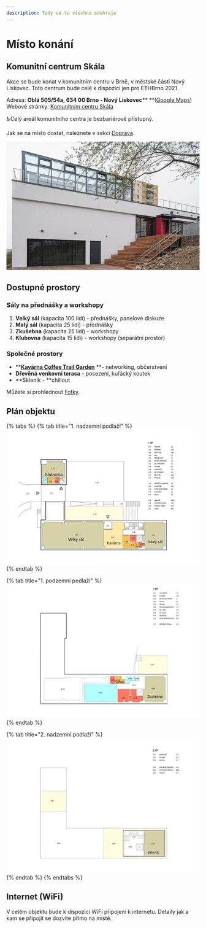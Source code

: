 ```yaml
---
description: Tady se to všechno odehraje
---
```


# Místo konání

## Komunitní centrum Skála

Akce se bude konat v komunitním centru v Brně, v městské části Nový Lískovec. Toto centrum bude celé k dispozici jen pro ETHBrno 2021.

Adresa: **Oblá 505/54a, 634 00 Brno - Nový Lískovec**_** **_([Google Maps](https://goo.gl/maps/wbZFMrzfBHDTtRRK8))\
Webové stránky: [Komunitním centru Skála](https://novy-liskovec.cz/komunitni-centrum-skala/ds-1389)

:wheelchair:Celý areál komunitního centra je bezbariérově přístupný.

Jak se na místo dostat, naleznete v sekci [Doprava](../prakticke-informace/doprava.md).

![](../../../.gitbook/assets/kc-skala.jpeg)

## Dostupné prostory

### Sály na přednášky a workshopy

1. **Velký sál** (kapacita 100 lidí) - přednášky, panelové diskuze
2. **Malý sál** (kapacita 25 lidí) - přednášky
3. **Zkušebna** (kapacita 25 lidí) - workshopy
4. **Klubovna** (kapacita 15 lidí) - workshopy (separátní prostor)

### Společné prostory

* ****[**Kavárna Coffee Trail Garden**](kavarna-coffee-trail-garden.md)** **- networking, občerstvení
* **Dřevěná venkovní terasa** - posezení, kuřácký koutek
* **Skleník - **chillout

Můžete si prohlédnout [Fotky](kam-se-muzete-tesit.md).

## Plán objektu

{% tabs %}
{% tab title="1. nadzemní podlaží" %}
![](<../../../.gitbook/assets/kc-skala-1np (1).jpeg>)
{% endtab %}

{% tab title="1. podzemní podlaží" %}
![](../../../.gitbook/assets/kc-skala-1pp.jpeg)
{% endtab %}

{% tab title="2. nadzemní podlaží" %}
![](../../../.gitbook/assets/kc-skala-2np.jpeg)
{% endtab %}
{% endtabs %}

## Internet (WiFi)

V celém objektu bude k dispozici WiFi připojení k internetu. Detaily jak a kam se připojit se dozvíte přímo na místě.

